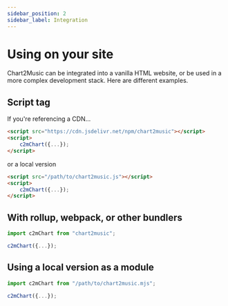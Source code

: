 ```yaml
---
sidebar_position: 2
sidebar_label: Integration
---
```


# Using on your site

Chart2Music can be integrated into a vanilla HTML website, or be used in a more complex development stack. Here are different examples.

## Script tag

If you're referencing a CDN...

```html
<script src="https://cdn.jsdelivr.net/npm/chart2music"></script>
<script>
    c2mChart({...});
</script>
```

or a local version
```html
<script src="/path/to/chart2music.js"></script>
<script>
    c2mChart({...});
</script>
```

## With rollup, webpack, or other bundlers

```js
import c2mChart from "chart2music";

c2mChart({...});
```

## Using a local version as a module

```js
import c2mChart from "/path/to/chart2music.mjs";

c2mChart({...});
```